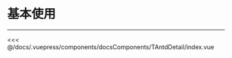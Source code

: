 # 基本使用

---

<common-code-format>
  <docsComponents-TAntdDetail-index slot="source"></docsComponents-TAntdDetail-index>

<<< @/docs/.vuepress/components/docsComponents/TAntdDetail/index.vue
</common-code-format>

